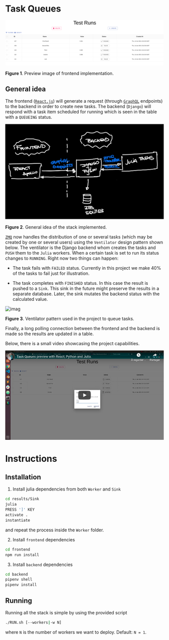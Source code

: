 # Task Queues

![imag](./assets/preview.png)

**Figure 1**. Preview image of frontend implementation.

## General idea

The frontend ([`React.js`](reactjs.org)) will generate a request (through [`GraphQL`](https://graphql.org/) endpoints) to the backend in order to create new tasks. The backend (`Django`) will respond with a task item scheduled for running which is seen in the table with a `QUEUEING` status. 

![imag](./assets/stack.png)

**Figure 2**. General idea of the stack implemented.

[`ZMQ`](https://zeromq.org/) now handles the distribution of one or several tasks (which may be created by one or several users) using the `Ventilator` design pattern shown below. The ventilator is the Django backend whom creates the tasks and `PUSH` them to the `Julia` workers. When a certain task is set to run its status changes to `RUNNING`. Right now two things can happen:

- The task fails with `FAILED` status. Currently in this project we make 40% of the tasks to fail just for illustration.

- The task completes with `FINISHED` status. In this case the result is pushed to a `Sink`. This sink in the future might preserve the results in a separate database. Later, the sink mutates the backend status with the calculated value.

![imag](https://zguide.zeromq.org/images/fig5.png)

**Figure 3**. Ventilator pattern used in the project to queue tasks.

Finally, a long polling connection between the frontend and the backend is made so the results are updated in a table.

Below, there is a small video showcasing the project capabilities.

[![Video Preview](./assets/preview_video.png)](https://youtu.be/iDR7H2wmgDc)

# Instructions 

## Installation

1. Install julia dependencies from both `Worker` and `Sink`

```sh
cd results/Sink
julia
PRESS ']' KEY
activate .
instantiate
```

and repeat the process inside the `Worker` folder.

2. Install `frontend` dependencies

```sh
cd frontend
npm run install
```

3. Install `backend` dependencies

```sh
cd backend
pipenv shell
pipenv install
````

## Running 

Running all the stack is simple by using the provided script

```sh
./RUN.sh [--workers|-w N]
```

where `N` is the number of workers we want to deploy. Default: `N = 1`.